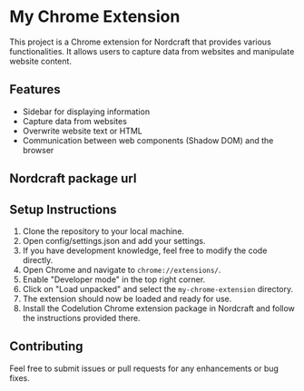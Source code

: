 # My Chrome Extension

This project is a Chrome extension for Nordcraft that provides various functionalities. It allows users to capture data from websites and manipulate website content.

## Features


- Sidebar for displaying information
- Capture data from websites
- Overwrite website text or HTML
- Communication between web components (Shadow DOM) and the browser

## Nordcraft package url




## Setup Instructions

1. Clone the repository to your local machine.
2. Open config/settings.json and add your settings.
3. If you have development knowledge, feel free to modify the code directly.
4. Open Chrome and navigate to `chrome://extensions/`.
5. Enable "Developer mode" in the top right corner.
6. Click on "Load unpacked" and select the `my-chrome-extension` directory.
7. The extension should now be loaded and ready for use.
8. Install the Codelution Chrome extension package in Nordcraft and follow the instructions provided there.


## Contributing

Feel free to submit issues or pull requests for any enhancements or bug fixes.
